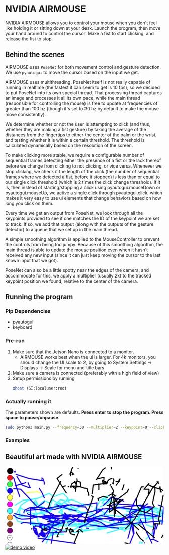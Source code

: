 # NVIDIA AIRMOUSE
NVIDIA AIRMOUSE allows you to control your mouse when you don't feel like holding it or sitting down at your desk. Launch the program, then move your hand around to control the cursor. Make a fist to start clicking, and release the fist to stop.

## Behind the scenes
AIRMOUSE uses `PoseNet` for both movement control and gesture detection. We use `pyautogui` to move the cursor based on the input we get.

AIRMOUSE uses multithreading. PoseNet itself is not really capable of running in realtime (the fastest it can seem to get is 10 fps), so we decided to put PoseNet into its own special thread. That processing thread captures an image and processes it all its own pace, while the main thread (responsible for controlling the mouse) is free to update at frequencies of greater than 100 hz (though it's set to 30 hz by default to make the mouse move consistently).

We determine whether or not the user is attempting to click (and thus, whether they are making a fist gesture) by taking the average of the distances from the fingertips to either the center of the palm or the wrist, and testing whether it is within a certain threshold. The threshold is calculated dynamically based on the resolution of the screen.

To make clicking more stable, we require a configurable number of sequential frames detecting either the presence of a fist or the lack thereof before we change from clicking to not clicking, or vice versa. Whenever we stop clicking, we check if the length of the click (the number of sequential frames where we detected a fist, before it stopped) is less than or equal to our single click threshold (which is 2 times the click change threshold). If it is, then instead of starting/stopping a click using pyautogui.mouseDown or pyautogui.mouseUp, we active a single click through pyautogui.click, which makes it very easy to use ui elements that change behaviors based on how long you click on them.  

Every time we get an output from PoseNet, we look through all the keypoints provided to see if one matches the ID of the keypoint we are set to track. If so, we add that output (along with the outputs of the gesture detector) to a queue that we set up in the main thread. 

A simple smoothing algorithm is applied to the MouseController to prevent the controls from being too jumpy. Because of this smoothing algorithm, the main thread is able to update the mouse position even when it hasn't received any new input (since it can just keep moving the cursor to the last known input that we got).

PoseNet can also be a little spotty near the edges of the camera, and accommodate for this, we apply a multiplier (usually 2x) to the tracked keypoint position we found, relative to the center of the camera.

## Running the program
### Pip Dependencies
- pyautogui
- keyboard
### Pre-run
1. Make sure that the Jetson Nano is connected to a monitor.
	- AIRMOUSE works best when the ui is larger. For 4k monitors, you should change the UI scale to 2, by going to System Settings -> Displays -> Scale for menu and title bars
2. Make sure a camera is connected (preferably with a high field of view)
3. Setup permissions by running
	```bash
	xhost +SI:localuser:root
	```
### Actually running it
The parameters shown are defaults. 
**Press enter to stop the program.
Press space to pause/unpause.**
```bash
sudo python3 main.py --frequency=30 --multiplier=2 --keypoint=0 --click-threshold=3
```

### Examples
## Beautiful art made with NVIDIA AIRMOUSE
![art1.png](https://github.com/TheJavaProgrammer3301/NVIDIA-AIRMOUSE/blob/main/public/art1.png)
[![demo video](https://img.youtube.com/vi/1kD5mMODSMg/0.jpg)](https://www.youtube.com/watch?v=1kD5mMODSMg)
